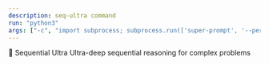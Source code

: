 ```yaml
---
description: seq-ultra command
run: "python3"
args: ["-c", "import subprocess; subprocess.run(['super-prompt', '--persona-seq-ultra'] + __import__('sys').argv[1:], input='${input}', text=True, check=False)"]
---
```


🧠 Sequential Ultra
Ultra-deep sequential reasoning for complex problems
